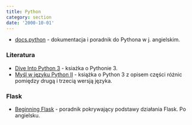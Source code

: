 ```yaml
---
title: Python
category: section
date: '2000-10-01'
---
```


*   [docs.python](https://docs.python.org/3/) - dokumentacja i poradnik do Pythona w j. angielskim.

### Literatura

*   [Dive Into Python 3](http://www.diveintopython3.net/) - ksiażka o Pythonie 3.
*   [Myśl w języku Python II](http://helion.pl/ksiazki/mysl-w-jezyku-python-nauka-programowania-wydanie-ii-allen-b-downey,myjep2.htm) - książka o Python 3 z opisem części różnic pomiędzy drugą i trzecią wersją języka.

### Flask

*   [Beginning Flask](https://www.hipstercode.com/tutorial/9/) - poradnik pokrywający podstawy działania Flask. Po angielsku.
